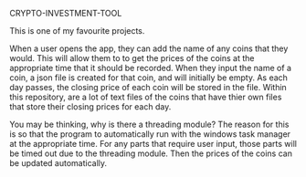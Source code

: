 CRYPTO-INVESTMENT-TOOL

This is one of my favourite projects.

When a user opens the app, they can add the name of any coins that they would. This will allow them to to get the prices of the coins at the appropriate time that it should be recorded. 
When they input the name of a coin, a json file is created for that coin, and will initially be empty. As each day passes, the closing price of each coin will be stored in the file. 
Within this repository, are a lot of text files of the coins that have thier own files that store their closing prices for each day.

You may be thinking, why is there a threading module? The reason for this is so that the program to automatically run with the windows task manager at the appropriate time.
For any parts that require user input, those parts will be timed out due to the threading module. Then the prices of the coins can be updated automatically.
